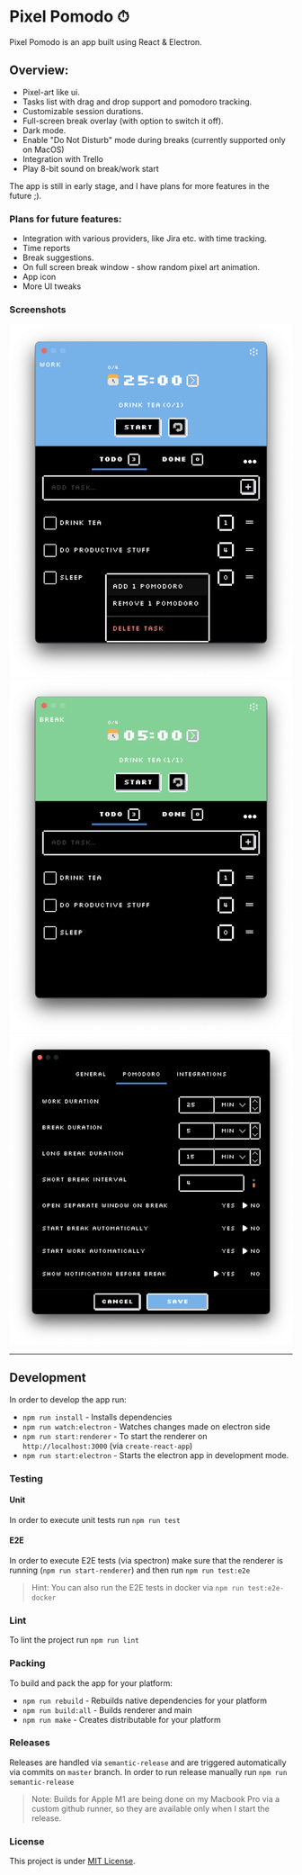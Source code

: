 # Pixel Pomodo ⏱

Pixel Pomodo is an app built using React & Electron.

## Overview:

* Pixel-art like ui.
* Tasks list with drag and drop support and pomodoro tracking.
* Customizable session durations.
* Full-screen break overlay (with option to switch it off).
* Dark mode.
* Enable "Do Not Disturb" mode during breaks (currently supported only on MacOS)
* Integration with Trello
* Play 8-bit sound on break/work start 

The app is still in early stage, and I have plans for more features in the future ;).

### Plans for future features:

* Integration with various providers, like Jira etc. with time tracking.
* Time reports
* Break suggestions.
* On full screen break window - show random pixel art animation.
* App icon
* More UI tweaks

### Screenshots

![](readmeAssets/1.png)
![](readmeAssets/2.png)
![](readmeAssets/3.png)

<hr>

## Development

In order to develop the app run:

* `npm run install` - Installs dependencies
* `npm run watch:electron` - Watches changes made on electron side
* `npm run start:renderer` - To start the renderer on `http://localhost:3000` (via `create-react-app`)
* `npm run start:electron` - Starts the electron app in development mode.

### Testing

#### Unit

In order to execute unit tests run `npm run test`

#### E2E

In order to execute E2E tests (via spectron) make sure that the renderer is running (`npm run start-renderer`) and then run `npm run test:e2e`

> Hint: You can also run the E2E tests in docker via `npm run test:e2e-docker` 


### Lint

To lint the project run `npm run lint`

### Packing

To build and pack the app for your platform:

* `npm run rebuild` - Rebuilds native dependencies for your platform
* `npm run build:all` - Builds renderer and main
* `npm run make` - Creates distributable for your platform

### Releases

Releases are handled via `semantic-release` and are triggered automatically via commits on `master` branch. In order to run release manually run `npm run semantic-release`

> Note: Builds for Apple M1 are being done on my Macbook Pro via a custom github runner, so they are available only when I start the release.

### License

This project is under [MIT License](LICENSE.md).
